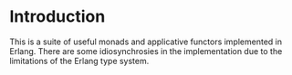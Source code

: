 # Introduction
This is a suite of useful monads and applicative functors implemented in Erlang.  There are some idiosynchrosies in the implementation due to the limitations of the Erlang type system.
